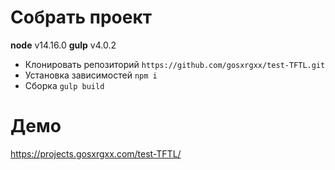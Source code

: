# Собрать проект

**node** v14.16.0
**gulp** v4.0.2

- Клонировать репозиторий `https://github.com/gosxrgxx/test-TFTL.git`
- Установка зависимостей `npm i`
- Сборка `gulp build`

# Демо

https://projects.gosxrgxx.com/test-TFTL/
